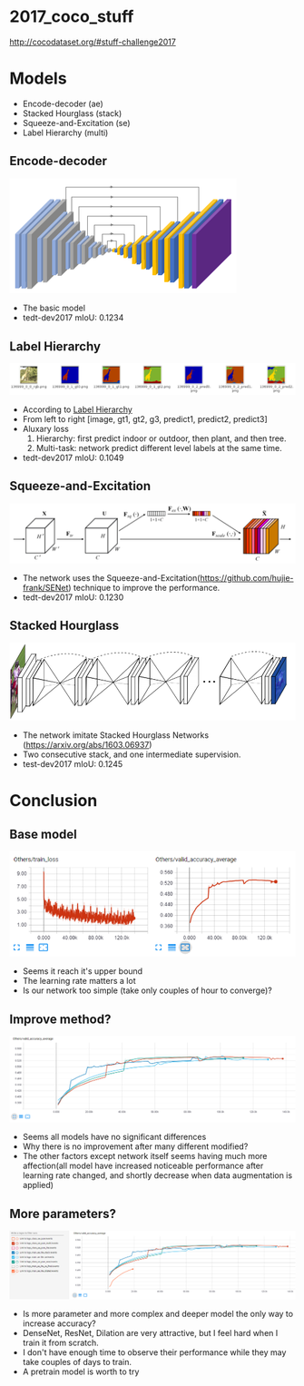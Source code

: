 # 2017_coco_stuff
http://cocodataset.org/#stuff-challenge2017

# Models
- Encode-decoder (ae)
- Stacked Hourglass (stack)
- Squeeze-and-Excitation (se)
- Label Hierarchy (multi)

## Encode-decoder
<img src="src/ae.png" width="400">

- The basic model
- tedt-dev2017 mIoU: 0.1234

## Label Hierarchy
<img src="src/multi.png">

- According to [Label Hierarchy](https://github.com/nightrome/cocostuff#label-hierarchy)
- From left to right [image, gt1, gt2, g3, predict1, predict2, predict3]
- Aluxary loss
    1. Hierarchy: first predict indoor or outdoor, then plant, and then tree.
    2. Multi-task: network predict different level labels at the same time.
- tedt-dev2017 mIoU: 0.1049 
    
## Squeeze-and-Excitation
<img src="src/se.png"  width="600">

- The network uses the Squeeze-and-Excitation(https://github.com/hujie-frank/SENet) technique to improve the performance.
- tedt-dev2017 mIoU:  0.1230 

## Stacked Hourglass
<img src="src/stack.png"  width="600">

- The network imitate Stacked Hourglass Networks (https://arxiv.org/abs/1603.06937)
- Two consecutive stack, and one intermediate supervision.
- test-dev2017 mIoU: 0.1245 


# Conclusion
## Base model
![Encode-decoder](src/ae_loss.png)

- Seems it reach it's upper bound
- The learning rate matters a lot
- Is our network too simple (take only couples of hour to converge)?
## Improve method?

![loss](src/loss.png)

- Seems all models have no significant differences
- Why there is no improvement after many different modified?
- The other factors except network itself seems having much more affection(all model have increased noticeable performance
 after learning rate changed, and shortly decrease when data augmentation is applied)
 
## More parameters?
![low](src/slow.png)
 
- Is more parameter and more complex and deeper model the only way to increase accuracy?
- DenseNet, ResNet, Dilation are very attractive, but I feel hard when I train it from scratch.
- I don't have enough time to observe their performance while they may take couples of days to train.
- A pretrain model is worth to try   
